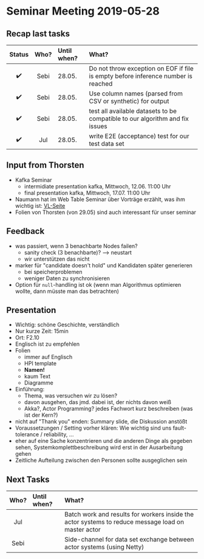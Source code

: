 # Seminar Meeting 2019-05-28

## Recap last tasks

| Status | Who?  | Until when?   | What? |
| :----: | :---: | :------------ | :---- |
| :heavy_check_mark: | Sebi | 28.05. | Do not throw exception on EOF if file is empty before inference number is reached |
| :heavy_check_mark: | Sebi | 28.05. | Use column names (parsed from CSV or synthetic) for output |
| :heavy_check_mark: | Sebi | 28.05. | test all available datasets to be compatible to our algorithm and fix issues |
| :heavy_check_mark: | Jul  | 28.05. | write E2E (acceptance) test for our test data set |

## Input from Thorsten

- Kafka Seminar
  - intermidiate presentation kafka, Mittwoch, 12.06. 11:00 Uhr
  - final presentation kafka, Mittwoch, 17.07. 11:00 Uhr
- Naumann hat im Web Table Seminar über Vorträge erzählt, was ihm wichtig ist: [VL-Seite](https://hpi.de/naumann/teaching/teaching/ss-19/processing-web-tables.html)
- Folien von Thorsten (von 29.05) sind auch interessant für unser seminar

## Feedback

- was passiert, wenn 3 benachbarte Nodes failen?
  - sanity check (3 benachbarte)? --> neustart
  - wir unterstützen das nicht
- marker für "candidate doesn't hold" und Kandidaten später generieren
  - bei speicherproblemen
  - weniger Daten zu synchronisieren
- Option für `null`-handling ist ok (wenn man Algorithmus optimieren wollte, dann müsste man das betrachten)

## Presentation

- Wichtig: schöne Geschichte, verständlich
- Nur kurze Zeit: 15min
- Ort: F2.10
- Englisch ist zu empfehlen
- Folien
  - immer auf Englisch
  - HPI template
  - **Namen!**
  - kaum Text
  - Diagramme
- Einführung:
  - Thema, was versuchen wir zu lösen?
  - davon ausgehen, das jmd. dabei ist, der nichts davon weiß
  - Akka?, Actor Programming? jedes Fachwort kurz beschreiben (was ist der Kern?)
- nicht auf "Thank you" enden: Summary slide, die Diskussion anstößt
- Voraussetzungen / Setting vorher klären: Wie wichtig sind uns fault-tolerance / reliability, ...
- eher auf eine Sache konzentrieren und die anderen Dinge als gegeben sehen, Systemkomplettbeschreibung wird erst in der Ausarbeitung gehen
- Zeitliche Aufteilung zwischen den Personen sollte ausgeglichen sein

## Next Tasks

| Who?  | Until when?   | What? |
| :---: | :------------ | :---- |
| Jul |  | Batch work and results for workers inside the actor systems to reduce message load on master actor |
| Sebi |  | Side-channel for data set exchange between actor systems (using Netty) |